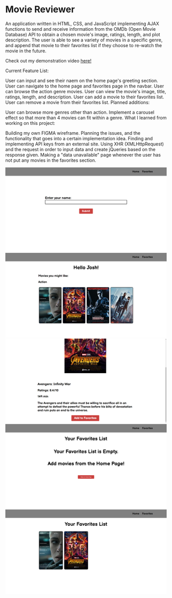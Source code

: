 # Movie Reviewer

An application written in HTML, CSS, and JavaScript implementing AJAX functions to send and receive information from the OMDb (Open Movie Database) API to obtain a chosen movie's image, ratings, length, and plot description. The user is able to see a variety of movies in a specific genre, and append that movie to their favorites list if they choose to re-watch the movie in the future.

Check out my demonstration video [here!](https://drive.google.com/file/d/1uayOPgz3RvMtt8uw6Gs2WeJOnyoI5GSk/view?usp=sharing)

Current Feature List:

User can input and see their naem on the home page's greeting section.
User can navigate to the home page and favorites page in the navbar.
User can browse the action genre movies.
User can view the movie's image, title, ratings, length, and description.
User can add a movie to their favorites list.
User can remove a movie from their favorites list.
Planned additions:

User can browse more genres other than action.
Implement a carousel effect so that more than 4 movies can fit within a genre.
What I learned from working on this project:

Building my own FIGMA wireframe.
Planning the issues, and the functionality that goes into a certain implementation idea.
Finding and implementing API keys from an external site.
Using XHR (XMLHttpRequest) and the request in order to input data and create jQueries based on the response given.
Making a "data unavailable" page whenever the user has not put any movies in the favorites section.

![Login Page](/images/ss1.png)
![Home Page](/images/home.png)
![Descriptions Page](images/description.png)
![Empty Favorites Page](/images/emptyfavorites.png)
![Favorites Page](images/favorites.png)
